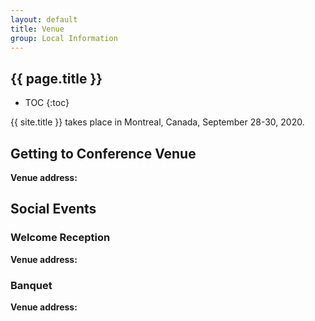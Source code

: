 ```yaml
---
layout: default
title: Venue
group: Local Information
---
```


## {{ page.title }}

* TOC
{:toc}

{{ site.title }} takes place in Montreal, Canada, September 28-30, 2020.

<div style="clear: both"></div>

## Getting to Conference Venue

**Venue address:**

  >   
  >   
  >   
  > 



## Social Events

### Welcome Reception

**Venue address:**

  >   
  >   
  >   

  >   

### Banquet

**Venue address:**

  >   
  >   
  >   

  >   

